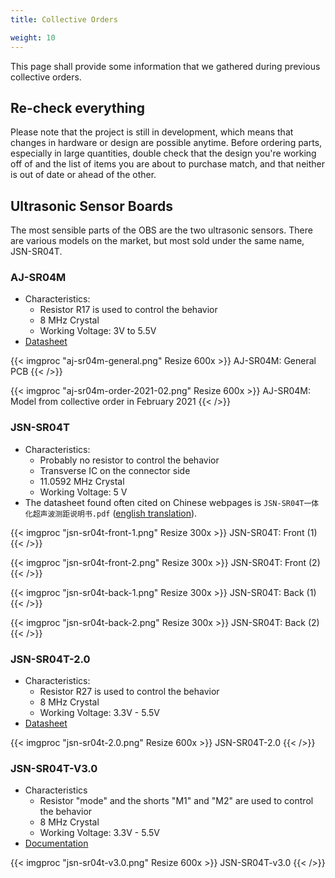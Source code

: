 ```yaml
---
title: Collective Orders

weight: 10
---
```

 
This page shall provide some information that we gathered during previous
collective orders. 

 
## Re-check everything
 
Please note that the project is still in development, which means that changes
in hardware or design are possible anytime. Before ordering parts, especially
in large quantities, double check that the design you're working off of and the
list of items you are about to purchase match, and that neither is out of date
or ahead of the other.


## Ultrasonic Sensor Boards

The most sensible parts of the OBS are the two ultrasonic sensors.
There are various models on the market, but most sold under the same name, JSN-SR04T.

### AJ-SR04M

* Characteristics:
  * Resistor R17 is used to control the behavior
  * 8 MHz Crystal
  * Working Voltage: 3V to 5.5V
* [Datasheet](https://github.com/tomaskovacik/kicad-library/tree/master/library/datasheet/K02-AJ-SR04)

{{< imgproc "aj-sr04m-general.png" Resize 600x >}}
AJ-SR04M: General PCB
{{< />}}

{{< imgproc "aj-sr04m-order-2021-02.png" Resize 600x >}}
AJ-SR04M: Model from collective order in February 2021
{{< />}}


### JSN-SR04T

* Characteristics:
  * Probably no resistor to control the behavior
  * Transverse IC on the connector side
  * 11.0592 MHz Crystal
  * Working Voltage: 5 V
* The datasheet found often cited on Chinese webpages is `JSN-SR04T一体化超声波测距说明书.pdf` ([english translation](jsn-sr04t-en.pdf)).

{{< imgproc "jsn-sr04t-front-1.png" Resize 300x >}}
JSN-SR04T: Front (1)
{{< />}}

{{< imgproc "jsn-sr04t-front-2.png" Resize 300x >}}
JSN-SR04T: Front (2)
{{< />}}

{{< imgproc "jsn-sr04t-back-1.png" Resize 300x >}}
JSN-SR04T: Back (1)
{{< />}}

{{< imgproc "jsn-sr04t-back-2.png" Resize 300x >}}
JSN-SR04T: Back (2)
{{< />}}

### JSN-SR04T-2.0

* Characteristics:
  * Resistor R27 is used to control the behavior
  * 8 MHz Crystal
  * Working Voltage: 3.3V - 5.5V
* [Datasheet](https://www.jahankitshop.com/getattach.aspx?id=4635&Type=Product)

{{< imgproc "jsn-sr04t-2.0.png" Resize 600x >}}
JSN-SR04T-2.0
{{< />}}

### JSN-SR04T-V3.0

* Characteristics
  * Resistor "mode" and the shorts "M1" and "M2" are used to control the behavior
  * 8 MHz Crystal
  * Working Voltage: 3.3V - 5.5V
* [Documentation](https://de.aliexpress.com/item/32863960886.html)

{{< imgproc "jsn-sr04t-v3.0.png" Resize 600x >}}
JSN-SR04T-v3.0
{{< />}}
